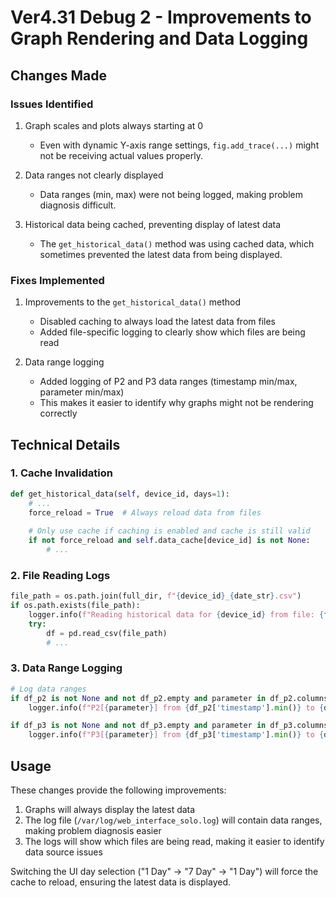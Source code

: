 # Ver4.31 Debug 2 - Improvements to Graph Rendering and Data Logging

## Changes Made

### Issues Identified
1. Graph scales and plots always starting at 0
   - Even with dynamic Y-axis range settings, `fig.add_trace(...)` might not be receiving actual values properly.

2. Data ranges not clearly displayed
   - Data ranges (min, max) were not being logged, making problem diagnosis difficult.

3. Historical data being cached, preventing display of latest data
   - The `get_historical_data()` method was using cached data, which sometimes prevented the latest data from being displayed.

### Fixes Implemented

1. Improvements to the `get_historical_data()` method
   - Disabled caching to always load the latest data from files
   - Added file-specific logging to clearly show which files are being read

2. Data range logging
   - Added logging of P2 and P3 data ranges (timestamp min/max, parameter min/max)
   - This makes it easier to identify why graphs might not be rendering correctly

## Technical Details

### 1. Cache Invalidation

```python
def get_historical_data(self, device_id, days=1):
    # ...
    force_reload = True  # Always reload data from files
    
    # Only use cache if caching is enabled and cache is still valid
    if not force_reload and self.data_cache[device_id] is not None:
        # ...
```

### 2. File Reading Logs

```python
file_path = os.path.join(full_dir, f"{device_id}_{date_str}.csv")
if os.path.exists(file_path):
    logger.info(f"Reading historical data for {device_id} from file: {file_path}")
    try:
        df = pd.read_csv(file_path)
        # ...
```

### 3. Data Range Logging

```python
# Log data ranges
if df_p2 is not None and not df_p2.empty and parameter in df_p2.columns:
    logger.info(f"P2[{parameter}] from {df_p2['timestamp'].min()} to {df_p2['timestamp'].max()} range: {df_p2[parameter].min()} – {df_p2[parameter].max()}")

if df_p3 is not None and not df_p3.empty and parameter in df_p3.columns:
    logger.info(f"P3[{parameter}] from {df_p3['timestamp'].min()} to {df_p3['timestamp'].max()} range: {df_p3[parameter].min()} – {df_p3[parameter].max()}")
```

## Usage

These changes provide the following improvements:

1. Graphs will always display the latest data
2. The log file (`/var/log/web_interface_solo.log`) will contain data ranges, making problem diagnosis easier
3. The logs will show which files are being read, making it easier to identify data source issues

Switching the UI day selection ("1 Day" → "7 Day" → "1 Day") will force the cache to reload, ensuring the latest data is displayed.